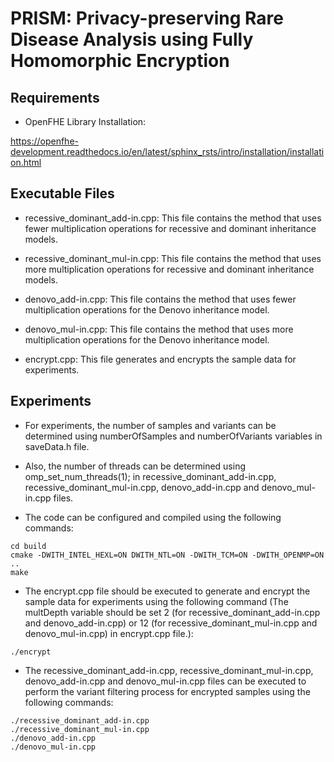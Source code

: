 # PRISM: Privacy-preserving Rare Disease Analysis using Fully Homomorphic Encryption

## Requirements

- OpenFHE Library Installation:

<https://openfhe-development.readthedocs.io/en/latest/sphinx_rsts/intro/installation/installation.html>

## Executable Files

- recessive_dominant_add-in.cpp: This file contains the method that uses fewer multiplication operations for recessive and dominant inheritance models.

- recessive_dominant_mul-in.cpp: This file contains the method that uses more multiplication operations for recessive and dominant inheritance models.

- denovo_add-in.cpp: This file contains the method that uses fewer multiplication operations for the Denovo inheritance model.

- denovo_mul-in.cpp: This file contains the method that uses more multiplication operations for the Denovo inheritance model.

- encrypt.cpp: This file generates and encrypts the sample data for experiments.

## Experiments

- For experiments, the number of samples and variants can be determined using numberOfSamples and numberOfVariants variables in saveData.h file.

- Also, the number of threads can be determined using omp_set_num_threads(1); in recessive_dominant_add-in.cpp, recessive_dominant_mul-in.cpp, denovo_add-in.cpp and denovo_mul-in.cpp files.

- The code can be configured and compiled using the following commands:
```
cd build
cmake -DWITH_INTEL_HEXL=ON DWITH_NTL=ON -DWITH_TCM=ON -DWITH_OPENMP=ON  ..
make
```
- The encrypt.cpp file should be executed to generate and encrypt the sample data for experiments using the following command (The multDepth variable should be set 2 (for recessive_dominant_add-in.cpp and denovo_add-in.cpp) or 12 (for recessive_dominant_mul-in.cpp and denovo_mul-in.cpp) in encrypt.cpp file.): 
```
./encrypt
```
- The recessive_dominant_add-in.cpp, recessive_dominant_mul-in.cpp, denovo_add-in.cpp and denovo_mul-in.cpp files can be executed to perform the variant filtering process for encrypted samples using the following commands:
```
./recessive_dominant_add-in.cpp
./recessive_dominant_mul-in.cpp
./denovo_add-in.cpp
./denovo_mul-in.cpp
```
